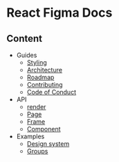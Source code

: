 # React Figma Docs

## Content

* Guides
  + [Styling](./docs/styling.md)
  + [Architecture](./docs/architecture.md)
  + [Roadmap](./docs/roadmap.md)
  + [Contributing](./contributing.md)
  + [Code of Conduct](./CODE_OF_CONDUCT.md)
* API
  + [render](./src/render.md)
  + [Page](./src/components/page/Page.md)
  + [Frame](./src/components/frame/Frame.md)
  + [Component](./src/components/component/Component.md)  
* Examples
  + [Design system](./examples/design-system/README.md)
  + [Groups](./examples/groups/README.md)
